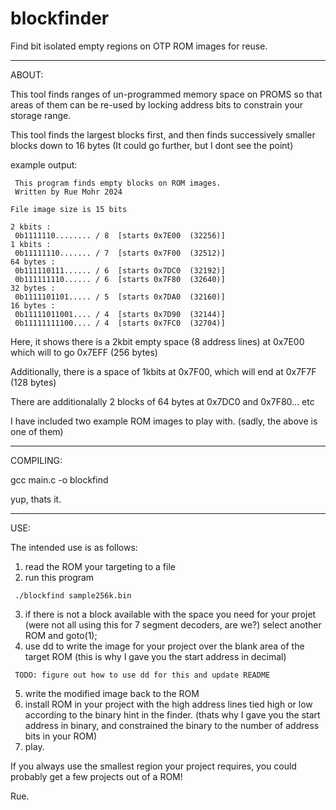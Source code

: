# blockfinder
Find bit isolated empty regions on OTP ROM images for reuse.

---------------------------

ABOUT:


This tool finds ranges of un-programmed memory space on PROMS so that areas of them can be re-used by locking address bits to constrain your storage range.

This tool finds the largest blocks first, and then finds successively smaller blocks down to 16 bytes (It could go further, but I dont see the point)

example output:

~~~~~~~~~
 This program finds empty blocks on ROM images. 
 Written by Rue Mohr 2024 

File image size is 15 bits

2 kbits :
 0b1111110........ / 8  [starts 0x7E00  (32256)]
1 kbits :
 0b11111110....... / 7  [starts 0x7F00  (32512)]
64 bytes :
 0b111110111...... / 6  [starts 0x7DC0  (32192)]
 0b111111110...... / 6  [starts 0x7F80  (32640)]
32 bytes :
 0b1111101101..... / 5  [starts 0x7DA0  (32160)]
16 bytes :
 0b11111011001.... / 4  [starts 0x7D90  (32144)]
 0b11111111100.... / 4  [starts 0x7FC0  (32704)]
~~~~~~~~~

Here, it shows there is a 2kbit empty space (8 address lines) at 0x7E00 which will to go 0x7EFF (256 bytes)

Additionally, there is a space of 1kbits at 0x7F00, which will end at 0x7F7F (128 bytes)

There are additionalally 2 blocks of 64 bytes at 0x7DC0 and 0x7F80... etc

I have included two example ROM images to play with. (sadly, the above is one of them)


--------------------------------------

COMPILING:

gcc main.c -o blockfind


yup, thats it.


----------------------------------------

USE:

The intended use is as follows:

1) read the ROM your targeting to a file
2) run this program
~~~~~~
 ./blockfind sample256k.bin
~~~~~~
3) if there is not a block available with the space you need for your projet (were not all using this for 7 segment decoders, are we?) select another ROM and goto(1);
4) use dd to write the image for your project over the blank area of the target ROM (this is why I gave you the start address in decimal)
~~~~~~
 TODO: figure out how to use dd for this and update README
~~~~~~
5) write the modified image back to the ROM
6) install ROM in your project with the high address lines tied high or low according to the binary hint in the finder. (thats why I gave you the start address in binary, and constrained the binary to the number of address bits in your ROM)
7) play.

If you always use the smallest region your project requires, you could probably get a few projects out of a ROM!


Rue.







































